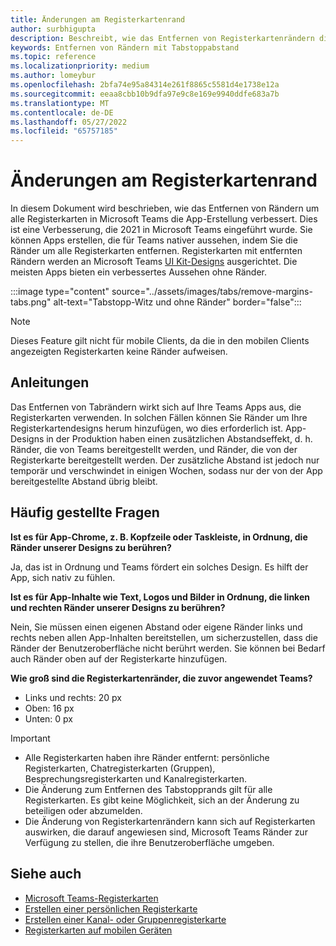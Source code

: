 ```yaml
---
title: Änderungen am Registerkartenrand
author: surbhigupta
description: Beschreibt, wie das Entfernen von Registerkartenrändern die App-Erstellung verbessert.
keywords: Entfernen von Rändern mit Tabstoppabstand
ms.topic: reference
ms.localizationpriority: medium
ms.author: lomeybur
ms.openlocfilehash: 2bfa74e95a84314e261f8865c5581d4e1738e12a
ms.sourcegitcommit: eeaa8cbb10b9dfa97e9c8e169e9940ddfe683a7b
ms.translationtype: MT
ms.contentlocale: de-DE
ms.lasthandoff: 05/27/2022
ms.locfileid: "65757185"
---
```

# <a name="tab-margin-changes"></a>Änderungen am Registerkartenrand

In diesem Dokument wird beschrieben, wie das Entfernen von Rändern um alle Registerkarten in Microsoft Teams die App-Erstellung verbessert. Dies ist eine Verbesserung, die 2021 in Microsoft Teams eingeführt wurde.
Sie können Apps erstellen, die für Teams nativer aussehen, indem Sie die Ränder um alle Registerkarten entfernen. Registerkarten mit entfernten Rändern werden an Microsoft Teams [UI Kit-Designs](~/tabs/design/tabs.md) ausgerichtet. Die meisten Apps bieten ein verbessertes Aussehen ohne Ränder.

:::image type="content" source="../assets/images/tabs/remove-margins-tabs.png" alt-text="Tabstopp-Witz und ohne Ränder" border="false":::

> [!NOTE]
> Dieses Feature gilt nicht für mobile Clients, da die in den mobilen Clients angezeigten Registerkarten keine Ränder aufweisen.

## <a name="guidelines"></a>Anleitungen

Das Entfernen von Tabrändern wirkt sich auf Ihre Teams Apps aus, die Registerkarten verwenden. In solchen Fällen können Sie Ränder um Ihre Registerkartendesigns herum hinzufügen, wo dies erforderlich ist. App-Designs in der Produktion haben einen zusätzlichen Abstandseffekt, d. h. Ränder, die von Teams bereitgestellt werden, und Ränder, die von der Registerkarte bereitgestellt werden. Der zusätzliche Abstand ist jedoch nur temporär und verschwindet in einigen Wochen, sodass nur der von der App bereitgestellte Abstand übrig bleibt.

## <a name="faq"></a>Häufig gestellte Fragen

**Ist es für App-Chrome, z. B. Kopfzeile oder Taskleiste, in Ordnung, die Ränder unserer Designs zu berühren?**

Ja, das ist in Ordnung und Teams fördert ein solches Design. Es hilft der App, sich nativ zu fühlen.

**Ist es für App-Inhalte wie Text, Logos und Bilder in Ordnung, die linken und rechten Ränder unserer Designs zu berühren?**

Nein, Sie müssen einen eigenen Abstand oder eigene Ränder links und rechts neben allen App-Inhalten bereitstellen, um sicherzustellen, dass die Ränder der Benutzeroberfläche nicht berührt werden. Sie können bei Bedarf auch Ränder oben auf der Registerkarte hinzufügen.

**Wie groß sind die Registerkartenränder, die zuvor angewendet Teams?**

* Links und rechts: 20 px
* Oben: 16 px
* Unten: 0 px

> [!IMPORTANT]
>
> * Alle Registerkarten haben ihre Ränder entfernt: persönliche Registerkarten, Chatregisterkarten (Gruppen), Besprechungsregisterkarten und Kanalregisterkarten.
> * Die Änderung zum Entfernen des Tabstopprands gilt für alle Registerkarten. Es gibt keine Möglichkeit, sich an der Änderung zu beteiligen oder abzumelden.
> * Die Änderung von Registerkartenrändern kann sich auf Registerkarten auswirken, die darauf angewiesen sind, Microsoft Teams Ränder zur Verfügung zu stellen, die ihre Benutzeroberfläche umgeben.

## <a name="see-also"></a>Siehe auch

* [Microsoft Teams-Registerkarten](~/tabs/what-are-tabs.md)
* [Erstellen einer persönlichen Registerkarte](~/tabs/how-to/create-personal-tab.md)
* [Erstellen einer Kanal- oder Gruppenregisterkarte](~/tabs/how-to/create-channel-group-tab.md)
* [Registerkarten auf mobilen Geräten](~/tabs/design/tabs-mobile.md)
